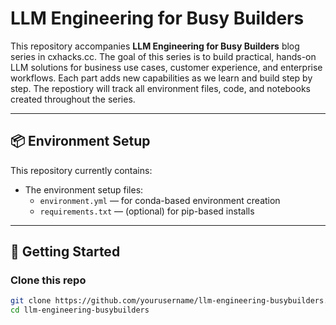 # LLM Engineering for Busy Builders

This repository accompanies **LLM Engineering for Busy Builders** blog series in cxhacks.cc.
The goal of this series is to build practical, hands-on LLM solutions for business use cases, customer experience, and enterprise workflows. Each part adds new capabilities as we learn and build step by step.
The repostiory will track all environment files, code, and notebooks created throughout the series.

---

## 📦 Environment Setup

This repository currently contains:
- The environment setup files:
  - `environment.yml` — for conda-based environment creation
  - `requirements.txt` — (optional) for pip-based installs

---

## 🔧 Getting Started

### Clone this repo

```bash
git clone https://github.com/yourusername/llm-engineering-busybuilders.git
cd llm-engineering-busybuilders
